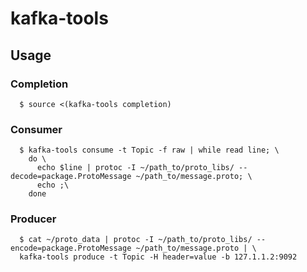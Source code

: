# kafka-tools

## Usage
### Completion
```
  $ source <(kafka-tools completion)
```

### Consumer

```
  $ kafka-tools consume -t Topic -f raw | while read line; \
    do \
      echo $line | protoc -I ~/path_to/proto_libs/ --decode=package.ProtoMessage ~/path_to/message.proto; \
      echo ;\
    done
```

### Producer

```
  $ cat ~/proto_data | protoc -I ~/path_to/proto_libs/ --encode=package.ProtoMessage ~/path_to/message.proto | \ 
  kafka-tools produce -t Topic -H header=value -b 127.1.1.2:9092
```
